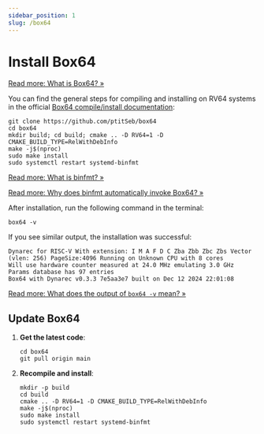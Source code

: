 ```yaml
---
sidebar_position: 1
slug: /box64
---
```


# Install Box64

[Read more: What is Box64? »](/docs/faq#what-is-Box64)

You can find the general steps for compiling and installing on RV64 systems in the official [Box64 compile/install documentation](https://github.com/ptitSeb/box64/blob/main/docs/COMPILE.md):

```shell
git clone https://github.com/ptitSeb/box64
cd box64
mkdir build; cd build; cmake .. -D RV64=1 -D CMAKE_BUILD_TYPE=RelWithDebInfo
make -j$(nproc)
sudo make install
sudo systemctl restart systemd-binfmt
```

[Read more: What is binfmt? »](/docs/faq#what-is-binfmt)

[Read more: Why does binfmt automatically invoke Box64? »](/docs/faq#why-does-binfmt-automatically-invoke-box64)

After installation, run the following command in the terminal:

```shell
box64 -v
```

If you see similar output, the installation was successful:

```shell
Dynarec for RISC-V With extension: I M A F D C Zba Zbb Zbc Zbs Vector (vlen: 256) PageSize:4096 Running on Unknown CPU with 8 cores
Will use hardware counter measured at 24.0 MHz emulating 3.0 GHz
Params database has 97 entries
Box64 with Dynarec v0.3.3 7e5aa3e7 built on Dec 12 2024 22:01:08
```
[Read more: What does the output of `box64 -v` mean? »](/docs/faq#what-does-the-output-of-box64--v-mean)

## Update Box64

1. **Get the latest code**:
   ```shell
   cd box64
   git pull origin main
   ```

2. **Recompile and install**:
   ```shell
   mkdir -p build
   cd build
   cmake .. -D RV64=1 -D CMAKE_BUILD_TYPE=RelWithDebInfo
   make -j$(nproc)
   sudo make install
   sudo systemctl restart systemd-binfmt
   ```
